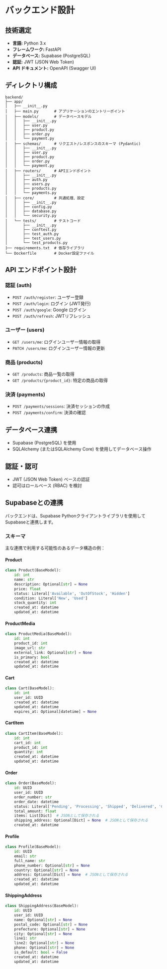 # バックエンド設計

## 技術選定

- **言語:** Python 3.x
- **フレームワーク:** FastAPI
- **データベース:** Supabase (PostgreSQL)
- **認証:** JWT (JSON Web Token)
- **API ドキュメント:** OpenAPI (Swagger UI)

## ディレクトリ構成

```
backend/
├── app/
│   ├── __init__.py
│   ├── main.py       # アプリケーションのエントリーポイント
│   ├── models/       # データベースモデル
│   │   ├── __init__.py
│   │   ├── user.py
│   │   ├── product.py
│   │   ├── order.py
│   │   └── payment.py
│   ├── schemas/      # リクエスト/レスポンスのスキーマ (Pydantic)
│   │   ├── __init__.py
│   │   ├── user.py
│   │   ├── product.py
│   │   ├── order.py
│   │   └── payment.py
│   ├── routers/      # APIエンドポイント
│   │   ├── __init__.py
│   │   ├── auth.py
│   │   ├── users.py
│   │   ├── products.py
│   │   └── payments.py
│   ├── core/         # 共通処理、設定
│   │   ├── __init__.py
│   │   ├── config.py
│   │   ├── database.py
│   │   └── security.py
│   └── tests/        # テストコード
│       ├── __init__.py
│       ├── conftest.py
│       ├── test_auth.py
│       ├── test_users.py
│       └── test_products.py
├── requirements.txt  # 依存ライブラリ
└── Dockerfile        # Docker設定ファイル
```

## API エンドポイント設計

### 認証 (auth)

- `POST /auth/register`: ユーザー登録
- `POST /auth/login`: ログイン (JWT発行)
- `POST /auth/google`: Google ログイン
- `POST /auth/refresh`: JWTリフレッシュ

### ユーザー (users)

- `GET /users/me`: ログインユーザー情報の取得
- `PATCH /users/me`: ログインユーザー情報の更新

### 商品 (products)

- `GET /products`: 商品一覧の取得
- `GET /products/{product_id}`: 特定の商品の取得

### 決済 (payments)

- `POST /payments/sessions`: 決済セッションの作成
- `POST /payments/confirm`: 決済の確認

## データベース連携

- Supabase (PostgreSQL) を使用
- SQLAlchemy (またはSQLAlchemy Core) を使用してデータベース操作

## 認証・認可

- JWT (JSON Web Token) ベースの認証
- 認可はロールベース (RBAC) を検討

## Supabaseとの連携

バックエンドは、Supabase Pythonクライアントライブラリを使用してSupabaseと連携します。

### スキーマ

主な連携で利用する可能性のあるデータ構造の例：

#### Product

```python
class Product(BaseModel):
    id: int
    name: str
    description: Optional[str] = None
    price: float
    status: Literal['Available', 'OutOfStock', 'Hidden']
    condition: Literal['New', 'Used']
    stock_quantity: int
    created_at: datetime
    updated_at: datetime
```

#### ProductMedia

```python
class ProductMedia(BaseModel):
    id: int
    product_id: int
    image_url: str
    external_link: Optional[str] = None
    is_primary: bool
    created_at: datetime
    updated_at: datetime
```

#### Cart

```python
class Cart(BaseModel):
    id: int
    user_id: UUID
    created_at: datetime
    updated_at: datetime
    expires_at: Optional[datetime] = None
```

#### CartItem

```python
class CartItem(BaseModel):
    id: int
    cart_id: int
    product_id: int
    quantity: int
    created_at: datetime
    updated_at: datetime
```

#### Order

```python
class Order(BaseModel):
    id: UUID
    user_id: UUID
    order_number: str
    order_date: datetime
    status: Literal['Pending', 'Processing', 'Shipped', 'Delivered', 'Cancelled']
    total_amount: float
    items: List[Dict]  # JSONとして保存される
    shipping_address: Optional[Dict] = None  # JSONとして保存される
    created_at: datetime
```

#### Profile

```python
class Profile(BaseModel):
    id: UUID
    email: str
    full_name: str
    phone_number: Optional[str] = None
    country: Optional[str] = None
    address: Optional[Dict] = None  # JSONとして保存される
    created_at: datetime
    updated_at: datetime
```

#### ShippingAddress

```python
class ShippingAddress(BaseModel):
    id: UUID
    user_id: UUID
    name: Optional[str] = None
    postal_code: Optional[str] = None
    prefecture: Optional[str] = None
    city: Optional[str] = None
    line1: str
    line2: Optional[str] = None
    phone: Optional[str] = None
    is_default: bool = False
    created_at: datetime
    updated_at: datetime
